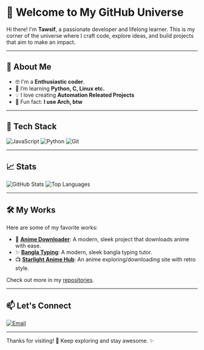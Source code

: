 # 🌌 Welcome to My GitHub Universe

Hi there! I'm **Tawsif**, a passionate developer and lifelong learner. This is my corner of the universe where I craft code, explore ideas, and build projects that aim to make an impact.

---

## 🚀 About Me

- 🤓 I'm a **Enthusiastic coder**.
- 🌱 I’m learning **Python, C, Linux etc.**
- 💡 I love creating **Automation Releated Projects**
- 🎨 Fun fact: **I use Arch, btw**

---

## 🔧 Tech Stack

![JavaScript](https://img.shields.io/badge/JavaScript-F7DF1E?style=for-the-badge&logo=javascript&logoColor=black)
![Python](https://img.shields.io/badge/Python-3776AB?style=for-the-badge&logo=python&logoColor=white)
![Git](https://img.shields.io/badge/Git-F05032?style=for-the-badge&logo=git&logoColor=white)

---

## 📈 Stats

![GitHub Stats](https://github-readme-stats.vercel.app/api?username=awtawsif&show_icons=true&theme=radical)
![Top Languages](https://github-readme-stats.vercel.app/api/top-langs/?username=awtawsif&layout=compact&theme=radical)

---

## 🛠️ My Works

Here are some of my favorite works:

- 🌟 **[Anime Downloader](https://github.com/awtawsif/anime-downloader)**: A modern, sleek project that downloads anime with ease.
- ✨ **[Bangla Typing](https://github.com/awtawsif/bangla-typing)**: A modern, sleek bangla typing tutor. 
- 📺 **[Starlight Anime Hub](https://starlight-anime-hub.vercel.app)**: An anime exploring/downloading site with retro style.

Check out more in my [repositories](https://github.com/awtawsif?tab=repositories).

---

## 📫 Let's Connect

[![Email](https://img.shields.io/badge/Email-D14836?style=for-the-badge&logo=gmail&logoColor=white)](mailto:tawsif7492@gmail.com)

---

Thanks for visiting! 🌟 Keep exploring and stay awesome. ✨
